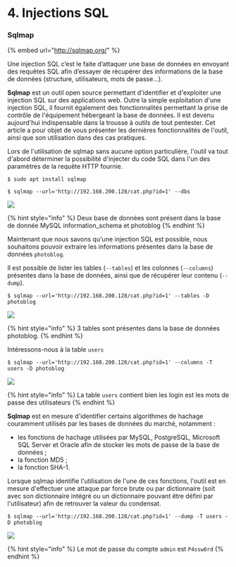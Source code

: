 # 4. Injections SQL

### **Sqlmap**

{% embed url="http://sqlmap.org/" %}

Une injection SQL c’est le faite d’attaquer une base de données en envoyant des requêtes SQL afin d’essayer de récupérer des informations de la base de données \(structure, utilisateurs, mots de passe…\).

**Sqlmap** est un outil open source permettant d'identifier et d'exploiter une injection SQL sur des applications web. Outre la simple exploitation d'une injection SQL, il fournit également des fonctionnalités permettant la prise de contrôle de l'équipement hébergeant la base de données. Il est devenu aujourd'hui indispensable dans la trousse à outils de tout pentester. Cet article a pour objet de vous présenter les dernières fonctionnalités de l'outil, ainsi que son utilisation dans des cas pratiques.

Lors de l'utilisation de sqlmap sans aucune option particulière, l'outil va tout d'abord déterminer la possibilité d'injecter du code SQL dans l'un des paramètres de la requête HTTP fournie.

```text
$ sudo apt install sqlmap

$ sqlmap --url='http://192.168.200.128/cat.php?id=1' --dbs
```

![](https://lh5.googleusercontent.com/dWJkQ1HuTO456ANTkrvUMfMV0Zao0UF5TxKT-VghfJyqoKGXzd7K1tDlC9lRKCjd7z20y6jGlRRTOuS_y3tj4mARHl6p0h-RLn4UkLYgBZtyqxTP79HlgcE_P0-IkVyZJ9LjlMng)

{% hint style="info" %}
Deux base de données sont présent dans la base de donnée MySQL information\_schema et photoblog
{% endhint %}

Maintenant que nous savons qu'une injection SQL est possible, nous souhaitons pouvoir extraire les informations présentes dans la base de données `photoblog`. 

Il est possible de lister les tables \(`--tables`\) et les colonnes \(`--columns`\) présentes dans la base de données, ainsi que de récupérer leur contenu \(`--dump`\). 

```text
$ sqlmap --url='http://192.168.200.128/cat.php?id=1' --tables -D photoblog
```

![](https://lh3.googleusercontent.com/AO8x07j86fQAE-gqjPEhOGeaTRjxWCre8JXdZZl6a_n4h_tO3KH7kZziojKv5zfB7DnN95RA7wLZmBoBoTxTgRIJ0yO4_9FzFkdk2nXgI8wx0E2i7dKLdcnv79TwnEDXAXUzzv5d)

{% hint style="info" %}
3 tables sont présentes dans la base de données photoblog.
{% endhint %}

Intéressons-nous à la table `users`

```text
$ sqlmap --url='http://192.168.200.128/cat.php?id=1' --columns -T users -D photoblog
```

![](https://lh3.googleusercontent.com/Bx7QmaP1QnOcs7WuOJ5__W7kf2qj8OqrMK38v7D7L_LYUrNYq_-c1y1wN6nJyVTQJty_4nrz0FOHziQfVRqDxESX21psVsEM0u985Qh1JS-SN7ayA1qFjO2MKL9MAAbS-Pvlu8XS)

{% hint style="info" %}
La table `users` contient bien les login est les mots de passe des utilisateurs
{% endhint %}

**Sqlmap** est en mesure d'identifier certains algorithmes de hachage couramment utilisés par les bases de données du marché, notamment : 

* les fonctions de hachage utilisées par MySQL, PostgreSQL, Microsoft SQL Server et Oracle afin de stocker les mots de passe de la base de données ;
* la fonction MD5 ;
* la fonction SHA-1.

Lorsque sqlmap identifie l'utilisation de l'une de ces fonctions, l'outil est en mesure d'effectuer une attaque par force brute ou par dictionnaire \(soit avec son dictionnaire intégré ou un dictionnaire pouvant être défini par l'utilisateur\) afin de retrouver la valeur du condensat.

```text
$ sqlmap --url='http://192.168.200.128/cat.php?id=1' --dump -T users -D photoblog
```

![](https://lh4.googleusercontent.com/yhIA0bf0Mu3MkeFf949b6jSNmks0DyJScob0yJqOnve1pYu6zw1X2BOwjqpWOwf_jhHsV0Yg3bDspdmGBBnd5BR6-LB3bxtqeM9gCwrrUmw2_UX0dzChR1djkEKCJ3p0YY16xHoe)

{% hint style="info" %}
Le mot de passe du compte `admin` est `P4ssw0rd`
{% endhint %}

